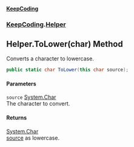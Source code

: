 #### [KeepCoding](index.md 'index')
### [KeepCoding](KeepCoding.md 'KeepCoding').[Helper](Helper.md 'KeepCoding.Helper')
## Helper.ToLower(char) Method
Converts a character to lowercase.  
```csharp
public static char ToLower(this char source);
```
#### Parameters
<a name='KeepCoding_Helper_ToLower(char)_source'></a>
`source` [System.Char](https://docs.microsoft.com/en-us/dotnet/api/System.Char 'System.Char')  
The character to convert.
  
#### Returns
[System.Char](https://docs.microsoft.com/en-us/dotnet/api/System.Char 'System.Char')  
[source](Helper_ToLower_ushCyLPcOOn1k9n94Rqrkg.md#KeepCoding_Helper_ToLower(char)_source 'KeepCoding.Helper.ToLower(char).source') as lowercase.
